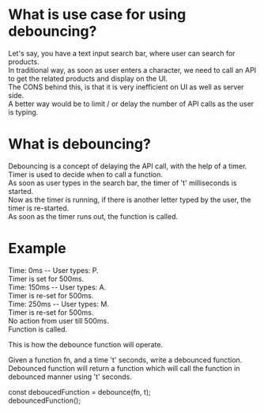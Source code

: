 # What is use case for using debouncing?

Let's say, you have a text input search bar, where user can search for products.  
In traditional way, as soon as user enters a character, we need to call an API to get the related products and display on the UI.  
The CONS behind this, is that it is very inefficient on UI as well as server side.  
A better way would be to limit / or delay the number of API calls as the user is typing.  

# What is debouncing?

Debouncing is a concept of delaying the API call, with the help of a timer. Timer is used to decide when to call a function.  
As soon as user types in the search bar, the timer of 't' milliseconds is started.  
Now as the timer is running, if there is another letter typed by the user, the timer is re-started.  
As soon as the timer runs out, the function is called.  

# Example

Time: 0ms -- User types: P.  
Timer is set for 500ms.  
Time: 150ms -- User types: A.  
Timer is re-set for 500ms.  
Time: 250ms -- User types: M.  
Timer is re-set for 500ms.  
No action from user till 500ms.  
Function is called.  

This is how the debounce function will operate.  

Given a function fn, and a time 't' seconds, write a debounced function.  
Debounced function will return a function which will call the function in debounced manner using 't' seconds.  

const deboucedFunction = debounce(fn, t);  
debouncedFunction();  